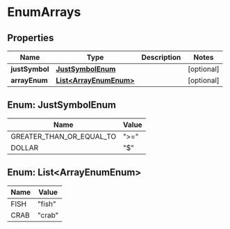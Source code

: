 
# EnumArrays

## Properties
Name | Type | Description | Notes
------------ | ------------- | ------------- | -------------
**justSymbol** | [**JustSymbolEnum**](#JustSymbolEnum) |  |  [optional]
**arrayEnum** | [**List&lt;ArrayEnumEnum&gt;**](#List&lt;ArrayEnumEnum&gt;) |  |  [optional]



<a name="JustSymbolEnum"></a>
## Enum: JustSymbolEnum
Name | Value
---- | -----
GREATER_THAN_OR_EQUAL_TO | &quot;&gt;&#x3D;&quot;
DOLLAR | &quot;$&quot;


<a name="List<ArrayEnumEnum>"></a>
## Enum: List&lt;ArrayEnumEnum&gt;
Name | Value
---- | -----
FISH | &quot;fish&quot;
CRAB | &quot;crab&quot;



